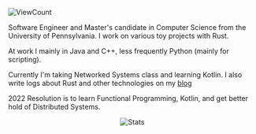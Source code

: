 ![ViewCount](https://views.whatilearened.today/views/github/bexxmodd/bexxmodd.svg?cache=remove)

Software Engineer and Master\'s candidate in Computer Science from the University of Pennsylvania. I work on various toy projects with Rust.

At work I mainly in Java and C++, less frequently Python (mainly for scripting).

Currently I'm taking Networked Systems class and learning Kotlin. I also write logs about Rust and other technologies on my [blog](https://www.bexxmodd.com/logs)

2022 Resolution is to learn Functional Programming, Kotlin, and get better hold of Distributed Systems.


<p align="center">
  <img title="Stats" src="https://github-readme-stats.vercel.app/api?username=bexxmodd&show_icons=true&theme=synthwave"/>
</p>
